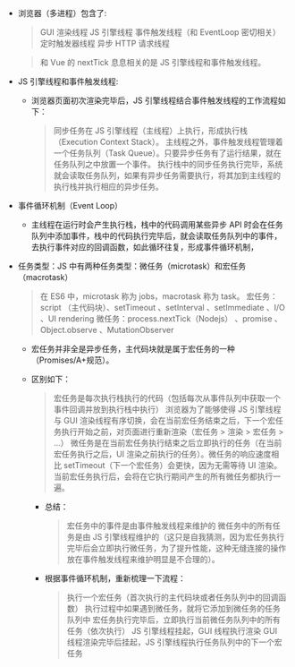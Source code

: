 - 浏览器（多进程）包含了:

  > GUI 渲染线程
  > JS 引擎线程
  > 事件触发线程（和 EventLoop 密切相关）
  > 定时触发器线程
  > 异步 HTTP 请求线程
  
  > 和 Vue 的 nextTick 息息相关的是 JS 引擎线程和事件触发线程。

- JS 引擎线程和事件触发线程:

  - 浏览器页面初次渲染完毕后，JS 引擎线程结合事件触发线程的工作流程如下：

    > 同步任务在 JS 引擎线程（主线程）上执行，形成执行栈（Execution Context Stack）。
    > 主线程之外，事件触发线程管理着一个任务队列（Task Queue）。只要异步任务有了运行结果，就在任务队列之中放置一个事件。
    > 执行栈中的同步任务执行完毕，系统就会读取任务队列，如果有异步任务需要执行，将其加到主线程的执行栈并执行相应的异步任务。

- 事件循环机制（Event Loop）

  - 主线程在运行时会产生执行栈，栈中的代码调用某些异步 API 时会在任务队列中添加事件，栈中的代码执行完毕后，就会读取任务队列中的事件，去执行事件对应的回调函数，如此循环往复，形成事件循环机制，

- 任务类型：JS 中有两种任务类型：微任务（microtask）和宏任务（macrotask）

  > 在 ES6 中，microtask 称为 jobs，macrotask 称为 task。
  > 宏任务： script （主代码块）、setTimeout 、setInterval 、setImmediate 、I/O 、UI rendering
  > 微任务：process.nextTick（Nodejs） 、promise 、Object.observe 、MutationObserver

  - 宏任务并非全是异步任务，主代码块就是属于宏任务的一种（Promises/A+规范）。
  - 区别如下：

    > 宏任务是每次执行栈执行的代码（包括每次从事件队列中获取一个事件回调并放到执行栈中执行）
    > 浏览器为了能够使得 JS 引擎线程与 GUI 渲染线程有序切换，会在当前宏任务结束之后，下一个宏任务执行开始之前，对页面进行重新渲染（宏任务 > 渲染 > 宏任务 > ...）
    > 微任务是在当前宏任务执行结束之后立即执行的任务（在当前 宏任务执行之后，UI 渲染之前执行的任务）。微任务的响应速度相比 setTimeout（下一个宏任务）会更快，因为无需等待 UI 渲染。
    > 当前宏任务执行后，会将在它执行期间产生的所有微任务都执行一遍。

    - 总结：

      > 宏任务中的事件是由事件触发线程来维护的
      > 微任务中的所有任务是由 JS 引擎线程维护的（这只是自我猜测，因为宏任务执行完毕后会立即执行微任务，为了提升性能，这种无缝连接的操作放在事件触发线程来维护明显是不合理的）。

    - 根据事件循环机制，重新梳理一下流程：

      > 执行一个宏任务（首次执行的主代码块或者任务队列中的回调函数）
      > 执行过程中如果遇到微任务，就将它添加到微任务的任务队列中
      > 宏任务执行完毕后，立即执行当前微任务队列中的所有任务（依次执行）
      > JS 引擎线程挂起，GUI 线程执行渲染
      > GUI 线程渲染完毕后挂起，JS 引擎线程执行任务队列中的下一个宏任务
